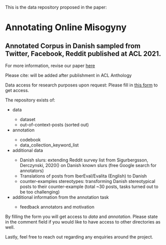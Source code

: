 This is the data repository proposed in the paper:

# Annotating Online Misogyny
## Annotated Corpus in Danish sampled from Twitter, Facebook, Reddit published at ACL 2021.



For more information, revise our paper [here](http://www.derczynski.com/papers/annotating_online_misogyny.pdf)


Please cite: will be added after publishment in ACL Anthology


Data access for research purposes upon request:
Please fill in [this form](https://forms.gle/MPdV8FG8EUuS1MdS6) to get access.


The repository exists of:

<ul>
<li>data</li>
<ul>
<li>dataset</li>
<li>out-of-context-posts (sorted out)</li>
</ul>
<li>annotation</li>
<ul>
<li>codebook</li>
<li>data_collection_keyword_list</li>
</ul>
<li>additional data</li>
<ul>
<li>Danish slurs: extending Reddit survey list from Sigurbergsson, Derczynski, 2020(<https://aclanthology.org/2020.lrec-1.430/>) on Danish known slurs (free Google search for annotators) </li>
<li>Translations of posts from IberEval/Evalita (English) to Danish </li>
<li> counter-examples stereotypes: transforming Danish stereotypical posts to their counter-example (total ~30 posts, tasks turned out to be too challenging)</li>
</ul>
<li>additional information from the annotation task</li>
<ul>
<li>feedback annotators and motivation</li>
</ul>
</ul>

By filling the form you will get access to *data* and *annotation*. 
Please state in the comment field if you would like to have access to other directories as well.

Lastly, feel free to reach out regarding any enquiries around the project.
